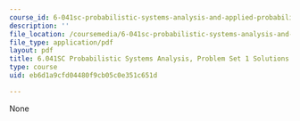 ```yaml
---
course_id: 6-041sc-probabilistic-systems-analysis-and-applied-probability-fall-2013
description: ''
file_location: /coursemedia/6-041sc-probabilistic-systems-analysis-and-applied-probability-fall-2013/eb6d1a9cfd04480f9cb05c0e351c651d_MIT6_041SCF13_assn01_sol.pdf
file_type: application/pdf
layout: pdf
title: 6.041SC Probabilistic Systems Analysis, Problem Set 1 Solutions
type: course
uid: eb6d1a9cfd04480f9cb05c0e351c651d

---
```

None